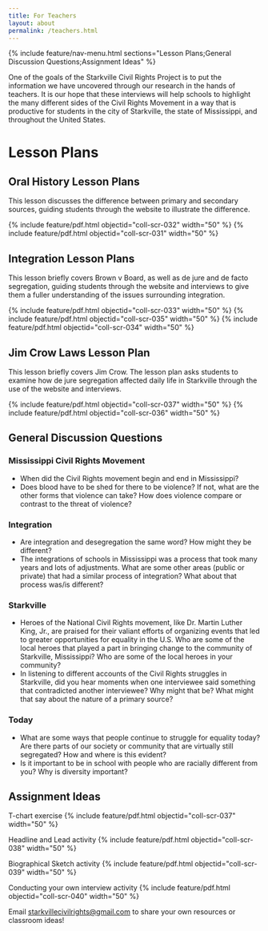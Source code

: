 ```yaml
---
title: For Teachers
layout: about
permalink: /teachers.html
---
```


{% include feature/nav-menu.html sections="Lesson Plans;General Discussion Questions;Assignment Ideas" %}

One of the goals of the Starkville Civil Rights Project is to put the information we have uncovered through our research in the hands of teachers. It is our hope that these interviews will help schools to highlight the many different sides of the Civil Rights Movement in a way that is productive for students in the city of Starkville, the state of Mississippi, and throughout the United States.

# Lesson Plans

## Oral History Lesson Plans
This lesson discusses the difference between primary and secondary sources, guiding students through the website to illustrate the difference. 

{% include feature/pdf.html objectid="coll-scr-032" width="50" %}
{% include feature/pdf.html objectid="coll-scr-031" width="50" %}

## Integration Lesson Plans
This lesson briefly covers Brown v Board, as well as de jure and de facto segregation, guiding students through the website and interviews to give them a fuller understanding of the issues surrounding integration.

{% include feature/pdf.html objectid="coll-scr-033" width="50" %}
{% include feature/pdf.html objectid="coll-scr-035" width="50" %}
{% include feature/pdf.html objectid="coll-scr-034" width="50" %}

## Jim Crow Laws Lesson Plan
This lesson briefly covers Jim Crow. The lesson plan asks students to examine how de jure segregation affected daily life in Starkville through the use of the website and interviews. 

{% include feature/pdf.html objectid="coll-scr-037" width="50" %}
{% include feature/pdf.html objectid="coll-scr-036" width="50" %}

## General Discussion Questions

### Mississippi Civil Rights Movement
- When did the Civil Rights movement begin and end in Mississippi?
- Does blood have to be shed for there to be violence? If not, what are the other forms that violence can take?  How does violence compare or contrast to the threat of violence?

### Integration
- Are integration and desegregation the same word? How might they be different?
- The integrations of schools in Mississippi was a process that took many years and lots of adjustments. What are some other areas (public or private) that had a similar process of integration? What about that process was/is different?

### Starkville 
- Heroes of the National Civil Rights movement, like Dr. Martin Luther King, Jr., are praised for their valiant efforts of organizing events that led to greater opportunities for equality in the U.S. Who are some of the local heroes that played a part in bringing change to the community of Starkville, Mississippi?  Who are some of the local heroes in your community?
- In listening to different accounts of the Civil Rights struggles in Starkville, did you hear moments when one interviewee said something that contradicted another interviewee? Why might that be?  What might that say about the nature of a primary source?

### Today
- What are some ways that people continue to struggle for equality today? Are there parts of our society or community that are virtually still segregated?  How and where is this evident?
- Is it important to be in school with people who are racially different from you? Why is diversity important?

## Assignment Ideas

T-chart exercise 
{% include feature/pdf.html objectid="coll-scr-037" width="50" %}

Headline and Lead activity 
{% include feature/pdf.html objectid="coll-scr-038" width="50" %}

Biographical Sketch activity 
{% include feature/pdf.html objectid="coll-scr-039" width="50" %}

Conducting your own interview activity 
{% include feature/pdf.html objectid="coll-scr-040" width="50" %}

Email starkvillecivilrights@gmail.com to share your own resources or classroom ideas!
